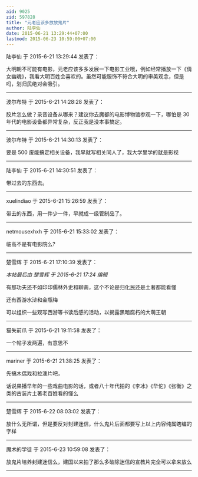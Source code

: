 ```yaml
---
aid: 9025
zid: 597828
title: "元老应该多放放鬼片"
author: 陆李仙
date: 2015-06-21 13:29:44+07:00
lastmod: 2015-06-23 10:59:00+07:00
---
```


陆李仙 于 2015-6-21 13:29:44 发表了：

大明朝不可能有电影，元老应该多多发展一下电影工业哦，例如经常播放一下《倩女幽魂》，我看大明百姓会喜欢的。虽然可能服饰不符合大明的审美观念，但是吗，划归民绝对会吸引。

---

波尔布特 于 2015-6-21 14:28:28 发表了：

胶片怎么做？录音设备从哪来？建议你去魔都的电影博物馆参观一下，哪怕是 30 年代的电影设备都异常复杂，反正我是没本事搞定。

---

波尔布特 于 2015-6-21 14:30:13 发表了：

要是 500 废能搞定相关设备，我早就写相关同人了，我大学里学的就是影视

---

陆李仙 于 2015-6-21 14:30:51 发表了：

带过去的东西去。

---

xuelindiao 于 2015-6-21 15:26:59 发表了：

带去的东西，用一件少一件，早就成一级管制品了。

---

netmousexhxh 于 2015-6-21 15:33:02 发表了：

临高不是有电影院么?

---

楚雪辉 于 2015-6-21 17:10:39 发表了：

_本帖最后由 楚雪辉 于 2015-6-21 17:24 编辑_

有那功夫还不如印印儒林外史和聊斋，这个不论是归化民还是土著都能看懂

还有西游水浒和金瓶梅

可以组织一些观写西游等书读后感的活动，以揭露黑暗腐朽的大萌王朝

---

猫失前爪 于 2015-6-21 19:11:58 发表了：

一个帖子发两遍，有意思不

---

mariner 于 2015-6-21 21:38:25 发表了：

先搞木偶戏和拉澳片吧，

话说果播早年的一些戏曲电影的话，或者八十年代拍的《李冰》《华佗》《张衡》之类的古装片土著老百姓看的懂么

---

楚雪辉 于 2015-6-22 08:03:02 发表了：

放什么无所谓，但是要反对封建迷信，什么鬼片后面都要写上以上内容纯属瞎编的字样

---

魔术的学徒 于 2015-6-23 10:59:08 发表了：

放鬼片培养封建迷信么，建国以来拍了那么多破除迷信的宣教片完全可以拿来放么

---
